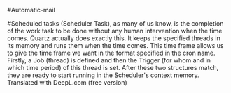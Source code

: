 #Automatic-mail

#Scheduled tasks (Scheduler Task), as many of us know, is the completion of the work task to be done without any human intervention when the time comes.
Quartz actually does exactly this. It keeps the specified threads in its memory and runs them when the time comes. This time frame allows us to give the time frame we want in the format specified in the cron name.
Firstly, a Job (thread) is defined and then the Trigger (for whom and in which time period) of this thread is set. After these two structures match, they are ready to start running in the Scheduler's context memory.
Translated with DeepL.com (free version)
 
